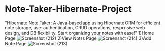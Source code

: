 # Note-Taker-Hibernate-Project
"Hibernate Note Taker: A Java-based app using Hibernate ORM for efficient note storage, user authentication, CRUD operations, responsive web design, and DB flexibility. Start organizing your notes with ease!"
1)Home Page
![Screenshot (212)](https://github.com/himanshurai26/Note-Taker-Hibernate-Project/assets/77565518/486e0786-0680-4a47-8f9f-952c66994eae)
2)View Notes Page
![Screenshot (214)](https://github.com/himanshurai26/Note-Taker-Hibernate-Project/assets/77565518/2d660d10-dc45-4891-a27f-6e61d27e6e64)
3)Add Note Page
![Screenshot (213)](https://github.com/himanshurai26/Note-Taker-Hibernate-Project/assets/77565518/608fbc7b-d433-4c78-ba04-8339628b40ee)
